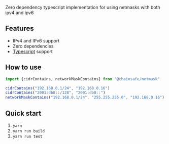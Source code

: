 
Zero dependency typescript implementation for using netmasks with both ipv4 and ipv6

## Features

* IPv4 and IPv6 support
* Zero dependencies
* [Typescript](https://www.typescriptlang.org/) support

## How to use

```typescript
import {cidrContains, networkMaskContains} from "@chainsafe/netmask"

cidrContains("192.168.0.1/24", "192.168.0.16")
cidrContains("2001:db8::/128", "2001:db8::")
networkMaskContains("192.168.0.1/24", "255.255.255.0", "192.168.0.16")
```

## Quick start

1. `yarn`
2. `yarn run build`
2. `yarn run test`